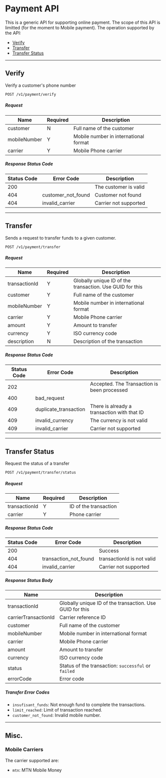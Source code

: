 # Payment API
This is a generic API for supporting online payment.
The scope of this API is limitted (for the moment to Mobile payment).
The operation supported by the API:
- [Verify](https://github.com/wutsi/wutsi.github.io/blob/master/design/payment-api/README.md#verify)
- [Transfer](https://github.com/wutsi/wutsi.github.io/blob/master/design/payment-api/README.md#transfer)
- [Transfer Status](https://github.com/wutsi/wutsi.github.io/blob/master/design/payment-api/README.md#transfer-status)

---------------
## Verify
Verify a customer's phone number
```
POST /v1/payment/verify
```

##### Request
| Name              | Required | Description |
|-------------------|----------|-------------|
| customer          | N        | Full name of the customer |
| mobileNumber      | Y        | Mobile number in international format |
| carrier           | Y        | Mobile Phone carrier |


##### Response Status Code
| Status Code | Error Code | Description |
|-------------|------------|-------------|
| 200         |            | The customer is valid |
| 404         | customer_not_found | Customer not found |
| 404         | invalid_carrier    | Carrier not supported |


---------------
## Transfer
Sends a request to transfer funds to a given customer.

```
POST /v1/payment/transfer
```

##### Request
| Name              | Required | Description |
|-------------------|----------|-------------|
| transactionId     | Y        | Globally unique ID of the transaction. Use GUID for this |
| customer          | Y        | Full name of the customer |
| mobileNumber      | Y        | Mobile number in international format |
| carrier           | Y        | Mobile Phone carrier |
| amount            | Y        | Amount to transfer |
| currency          | Y        | ISO currency code |
| description       | N        | Description of the transaction |


##### Response Status Code
| Status Code | Error Code  | Description |
|-------------|-------------|-------------|
| 202         |             | Accepted. The Transaction is been processed |
| 400         | bad_request |   |
| 409         | duplicate_transaction | There is already a transaction with that ID |
| 409         | invalid_currency      | The currency is not valid |
| 409         | invalid_carrier       | Carrier not supported |


---------------
## Transfer Status
Request the status of a transfer

```
POST /v1/payment/transfer/status
```

##### Request
| Name              | Required | Description |
|-------------------|----------|-------------|
| transactionId     | Y        | ID of the transaction |
| carrier           | Y        | Phone carrier |


##### Response Status Code
| Status Code | Error Code  | Description |
|-------------|-------------|-------------|
| 200         |             | Success |
| 404         | transaction_not_found | transactionId is not valid |
| 404         | invalid_carrier       | Carrier not supported |

##### Response Status Body
| Name                 | Description |
|----------------------|-------------|
| transactionId        | Globally unique ID of the transaction. Use GUID for this |
| carrierTransactionId | Carrier reference ID |
| customer             | Full name of the customer |
| mobileNumber         | Mobile number in international format |
| carrier              | Mobile Phone carrier |
| amount               | Amount to transfer |
| currency             | ISO currency code |
| status               | Status of the transaction: `successful` or `failed` |
| errorCode            | Error code |

##### Transfer Error Codes
- `insufisant_funds`: Not enough fund to complete the transactions.
- `limit_reached`: Limit of transaction reached.
- `customer_not_found`: Invalid mobile number.

---------------
## Misc.
### Mobile Carriers
The carrier supported are:
- `mtn`: MTN Mobile Money
